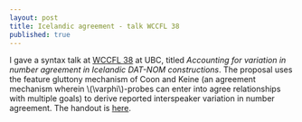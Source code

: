 ```yaml
---
layout: post
title: Icelandic agreement - talk WCCFL 38
published: true 
---
```


I gave a syntax talk at [WCCFL 38](https://wccfl2020.linguistics.ubc.ca/) at UBC, titled *Accounting for variation in number agreement in Icelandic DAT-NOM constructions*.  The proposal uses the feature gluttony mechanism of Coon and Keine (an agreement mechanism wherein \\(\varphi\\)-probes can enter into agree relationships with multiple goals) to derive reported interspeaker variation in number agreement. The handout is [here](/assets/wccfl2020.pdf).